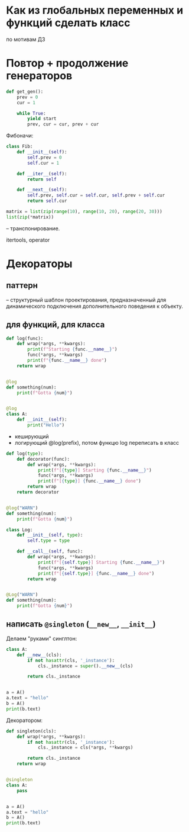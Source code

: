 # Как из глобальных переменных и функций сделать класс

по мотивам ДЗ

# Повтор + продолжение генераторов

```Python
def get_gen():
    prev = 0
    cur = 1

    while True:
        yield start
        prev, cur = cur, prev + cur
```

Фибоначи:

```Python
class Fib:
    def __init__(self):
        self.prev = 0
        self.cur = 1

    def __iter__(self):
        return self

    def __next__(self):
        self.prev, self.cur = self.cur, self.prev + self.cur
        return self.cur
```

```Python
matrix = list(zip(range(10), range(10, 20), range(20, 30)))
list(zip(*matrix))
```

– транспонирование.

itertools, operator

# Декораторы

## паттерн

– структурный шаблон проектирования, предназначенный для
динамического подключения дополнительного поведения к объекту.

## для функций, для класса

```Python
def log(func):
    def wrap(*args, **kwargs):
        print(f"Starting {func.__name__}")
        func(*args, **kwargs)
        print(f"{func.__name__} done")
    return wrap


@log
def something(num):
    print(f"Gotta {num}")


@log
class A:
    def __init__(self):
        print("Hello")
```

+ кеширующий
+ логирующий @log(prefix), потом функцю log переписать в класс

```Python
def log(type):
    def decorator(func):
        def wrap(*args, **kwargs):
            print(f"[{type}] Starting {func.__name__}")
            func(*args, **kwargs)
            print(f"[{type}] {func.__name__} done")
        return wrap
    return decorator


@log("WARN")
def something(num):
    print(f"Gotta {num}")
```

```Python
class Log:
    def __init__(self, type):
        self.type = type

    def __call__(self, func):
        def wrap(*args, **kwargs):
            print(f"[{self.type}] Starting {func.__name__}")
            func(*args, **kwargs)
            print(f"[{self.type}] {func.__name__} done")
        return wrap


@Log("WARN")
def something(num):
    print(f"Gotta {num}")
```

## написать `@singleton` (`__new__`, `__init__`)

Делаем "руками" синглтон:

```Python
class A:
    def __new__(cls):
        if not hasattr(cls, '_instance'):
            cls._instance = super().__new__(cls)

        return cls._instance


a = A()
a.text = "hello"
b = A()
print(b.text)
```

Декоратором:

```Python
def singleton(cls):
    def wrap(*args, **kwargs):
        if not hasattr(cls, '_instance'):
            cls._instance = cls(*args, **kwargs)

        return cls._instance
    return wrap


@singleton
class A:
    pass


a = A()
a.text = "hello"
b = A()
print(b.text)
```
